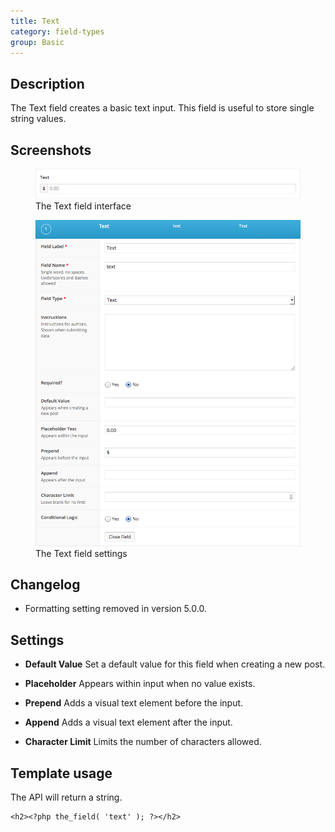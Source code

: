 ```yaml
---
title: Text
category: field-types
group: Basic
---
```


## Description
The Text field creates a basic text input. This field is useful to store single string values.

## Screenshots
<div class="gallery">
	<figure>
		<a href="https://raw.githubusercontent.com/AdvancedCustomFields/docs/master/assets/acf-text-field-interface.png">
			<img src="https://raw.githubusercontent.com/AdvancedCustomFields/docs/master/assets/acf-text-field-interface.png" alt="A text field that allows you to enter a string" />
		</a>
		<figcaption>The Text field interface</figcaption>
	</figure>
	<figure>
		<a href="https://raw.githubusercontent.com/AdvancedCustomFields/docs/master/assets/acf-text-field-settings.png">
			<img src="https://raw.githubusercontent.com/AdvancedCustomFields/docs/master/assets/acf-text-field-settings.png" alt="List of settings shown when creating a text field" />
		</a>
		<figcaption>The Text field settings</figcaption>
	</figure>
</div>

## Changelog
- Formatting setting removed in version 5.0.0.

## Settings
- **Default Value**
  Set a default value for this field when creating a new post.

- **Placeholder**
  Appears within input when no value exists.

- **Prepend**
  Adds a visual text element before the input.

- **Append**
  Adds a visual text element after the input.

- **Character Limit**
  Limits the number of characters allowed.

## Template usage

The API will return a string.
```
<h2><?php the_field( 'text' ); ?></h2>
```

